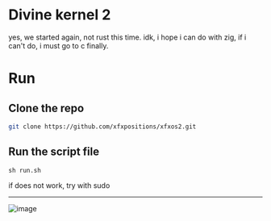 # Divine kernel 2

yes, we started again, not rust this time.
idk, i hope i can do with zig, if i can't do, i must go to c finally.

# Run

## Clone the repo

```sh
git clone https://github.com/xfxpositions/xfxos2.git
```

## Run the script file

```
sh run.sh
```

if does not work, try with sudo

<hr>

![image](https://github.com/xfxpositions/xfxos2/assets/96339770/bd012249-12d1-4c08-a492-19a07428a82e)
